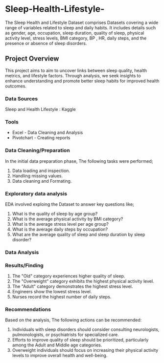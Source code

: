 # Sleep-Health-Lifestyle-
The Sleep Health and Lifestyle Dataset comprises Datasets covering a wide range of variables related to sleep and daily habits. It includes details such as gender, age, occupation, sleep duration, quality of sleep, physical activity level, stress levels, BMI category, BP , HR, daily steps, and the presence or absence of sleep disorders.

## Project Overview

This project aims to aim to uncover links between sleep quality, health metrics, and lifestyle factors. Through analysis, we seek insights to enhance understanding and promote better sleep habits for improved health outcomes.

### Data Sources 

Sleep and Health Lifestyle : Kaggle 

### Tools

- Excel - Data Cleaning and Analysis
- Pivotchart - Creating reports

### Data Cleaning/Preparation

  In the initial data preparation phase, The following tasks were performed;
  1. Data loading and inspection.
  2. Handling missing values.
  3. Data cleaning and Formating.

 ### Exploratory data analysis
 
EDA involved exploing the Dataset to answer key questions like;

1. What is the quality of sleep by age group?
2. What is the average physical activity by BMI category?
3. What is the average stress level per age group?
4. What is the average daily steps by occupation?
5. What are the average quality of sleep and sleep duration by sleep disorder?

### Data Analysis 

### Results/Finding 
1. The "Old" category experiences higher quality of sleep.
2. The "Overweight" category exhibits the highest physical activity level.
3. The "Adult" category demonstrates the highest stress level.
4. Engineers show the lowest stress level.
5. Nurses record the highest number of daily steps.

### Recommendations 

Based on the analysis, The following actions can be recommended:
1. Individuals with sleep disorders should consider consulting neurologists, pulmonologists, or psychiatrists for specialized care.
2. Efforts to improve quality of sleep should be prioritized, particularly among the Adult and Middle age categories.
3. Overweight individuals should focus on increasing their physical activity levels to improve overall health and well-being.




